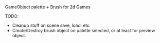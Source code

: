 GameObject palette + Brush for 2d Games

TODO:

* Cleanup stuff on scene save, load, etc.
* Create/Destroy brush object on palette selected, or at least for preview object.